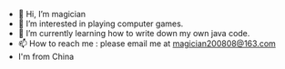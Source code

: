 - 👋 Hi, I’m magician
- 👀 I’m interested in playing computer games.
- 🌱 I’m currently learning how to write down my own java code.
- 📫 How to reach me : please email me at magician200808@163.com
- I'm from China

<!---
MagicianJason/MagicianJason is a ✨ special ✨ repository because its `README.md` (this file) appears on your GitHub profile.
You can click the Preview link to take a look at your changes.
--->
